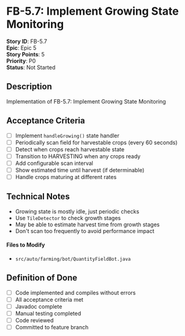 # FB-5.7: Implement Growing State Monitoring

**Story ID**: FB-5.7  
**Epic**: Epic 5  
**Story Points**: 5  
**Priority**: P0  
**Status**: Not Started  

## Description
Implementation of FB-5.7: Implement Growing State Monitoring

## Acceptance Criteria
- [ ] Implement `handleGrowing()` state handler
- [ ] Periodically scan field for harvestable crops (every 60 seconds)
- [ ] Detect when crops reach harvestable state
- [ ] Transition to HARVESTING when any crops ready
- [ ] Add configurable scan interval
- [ ] Show estimated time until harvest (if determinable)
- [ ] Handle crops maturing at different rates

## Technical Notes
- Growing state is mostly idle, just periodic checks
- Use `TileDetector` to check growth stages
- May be able to estimate harvest time from growth stages
- Don't scan too frequently to avoid performance impact

#### Files to Modify
- `src/auto/farming/bot/QuantityFieldBot.java`

## Definition of Done
- [ ] Code implemented and compiles without errors
- [ ] All acceptance criteria met
- [ ] Javadoc complete
- [ ] Manual testing completed
- [ ] Code reviewed
- [ ] Committed to feature branch
